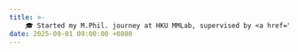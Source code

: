 ```yaml
---
title: >-
    🎓 Started my M.Phil. journey at HKU MMLab, supervised by <a href="https://luoping.me/" target="_blank">Dr. Ping Luo</a>.
date: 2025-09-01 09:00:00 +0800
---
```

